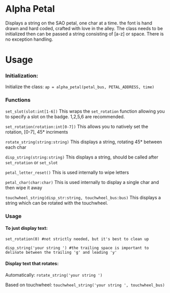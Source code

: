 # Alpha Petal

Displays a string on the SAO petal, one char at a time. the font is hand drawn and hard coded, crafted with love in the alley. The class needs to be initialized then can be passed a string consisting of [a-z] or space. There is no exception handling.


# Usage
### Initialization:
Initialize the class:
`ap = alpha_petal(petal_bus, PETAL_ADDRESS, time)`

### Functions
`set_slot(slot:int[1-6])` This wraps the `set_rotation` function allowing you to specify a slot on the badge. 1,2,5,6 are recommended.

`set_rotation(rotation:int[0-7])` This allows you to natively set the rotation, [0-7], 45* incriments

`rotate_string(string:string)` This displays a string, rotating 45* between each char

`disp_string(string:string)` This displays a string, should be called after `set_rotation` or `set_slot`

`petal_letter_reset()` This is used internally to wipe letters

`petal_char(char:char)` This is used internally to display a single char and then wipe it away

`touchwheel_string(disp_str:string, touchwheel_bus:bus)` This displays a string which can be rotated with the touchwheel.

### Usage
#### To just display text:

`set_rotation(0) #not strictly needed, but it's best to clean up`

`disp_string('your string ') #the trailing space is important to delinate between the trailing 'g' and leading 'y'`

#### Display text that rotates:

Automatically: `rotate_string('your string ')`

Based on touchwheel: `touchwheel_string('your string ', touchwheel_bus)`